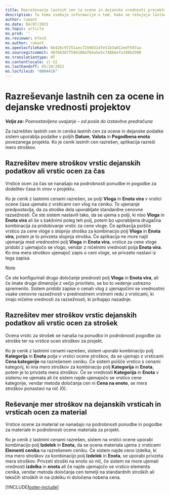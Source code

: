 ```yaml
---
title: Razreševanje lastnih cen za ocene in dejanske vrednosti projektov
description: Ta tema vsebuje informacije o tem, kako se rešujejo lastne cene v ocenah projektov in dejanskih vrednostih.
author: rumant
ms.date: 04/07/2021
ms.topic: article
ms.prod: ''
ms.reviewer: kfend
ms.author: rumant
ms.openlocfilehash: 6b42bc97251aec7259d314fe51b3a012edf597aa
ms.sourcegitcommit: 40f68387f594180af64a5e5c748b6efa188bd300
ms.translationtype: HT
ms.contentlocale: sl-SI
ms.lasthandoff: 05/10/2021
ms.locfileid: "6004416"
---
```

# <a name="resolve-cost-prices-on-project-estimates-and-actuals"></a>Razreševanje lastnih cen za ocene in dejanske vrednosti projektov 

_**Velja za:** Poenostavljeno uvajanje – od posla do izstavitve predračuna_

Za razrešitev lastnih cen in cenika lastnih cen za ocene in dejanske podatke sistem uporablja podatke v poljih **Datum**, **Valuta** in **Pogodbena enota** povezanega projekta. Ko je cenik lastnih cen razrešen, aplikacija razreši mero stroškov.

## <a name="resolving-cost-rates-on-actual-and-estimate-lines-for-time"></a>Razrešitev mere stroškov vrstic dejanskih podatkov ali vrstic ocen za čas

Vrstice ocen za čas se nanašajo na podrobnosti ponudbe in pogodbe za dodelitev časa in virov v projektu.

Ko je cenik z lastnimi cenami razrešen, se polji **Vloga** in **Enota vira** v vrstici ocene časa ujemata z vrsticami cen vlog na ceniku. To ujemanje predpostavlja, da za stroške dela uporabljate standardne cenovne razsežnosti. Če ste sistem nastavili tako, da se ujema s polji, ki niso **Vloga** in **Enota vira** ali še s kakšnimi poleg teh polj, potem bo uporabljena drugačna kombinacija za pridobivanje vrstic za cene vloge. Če aplikacija poišče vrstico za cene vloge s stopnjo stroška za kombinacijo polj **Vloga** in **Enota vira**, potem je to privzeta stopnja stroška. Če aplikacija ne more najti ujemanja med vrednostmi polj **Vloga** in **Enota vira**, vrstice za cene vloge pridobi z ujemajočo se vlogo, vendar z ničelnimi vrednosti polja **Enota vira**. Ko ima mera stroškov ujemajoč zapis o ceni vloge, se privzeto nastavi iz tega zapisa. 

> [!NOTE]
> Če ste konfigurirali drugo določanje prednosti polj **Vloga** in **Enota vira**, ali če imate druge dimenzije z večjo prioriteto, se bo to vedenje ustrezno spremenilo. Sistem pridobi zapise o cenah vlog z ujemajočimi se vrednostmi vsake cenovne razsežnosti v prednostnem vrstnem redu z vrsticami, ki imajo ničelne vrednosti za razsežnosti, ki prihajajo nazadnje.

## <a name="resolving-cost-rates-on-actual-and-estimate-lines-for-expense"></a>Razrešitev mer stroškov vrstic dejanskih podatkov ali vrstic ocen za strošek

Ocena vrstic za strošek se nanaša na ponudbo in podrobnosti pogodbe za stroške ter na vrstice ocen stroškov za projekt.

Ko je cenik z lastnimi cenami razrešen, sistem uporabi kombinacijo polj **Kategorija** in **Enota** polja v vrstici ocene stroškov, da se ujemajo z vrsticami **Cena kategorije** na razrešenem ceniku. Če sistem poišče vrstico s cenami kategorij, ki ima mero stroškov za kombinacijo polj **Kategorija** in **Enota**, potem je to privzeta mera stroškov. Če se vrednosti **Kategorija** in **Enota** v sistemu ne ujemata ali če sistem najde ujemajočo se vrstico cene kategorije, vendar metoda določanja cen ni **Cena na enoto**, se mera stroškov ponastavi na nič (0).

## <a name="resolving-cost-rates-on-actual-and-estimate-lines-for-material"></a>Reševanje mer stroškov na dejanskih vrsticah in vrsticah ocen za material

Vrstice ocene za material se nanašajo na podrobnosti ponudbe in pogodbe za materiale in podrobnosti ocene materiala za projekt.

Ko je cenik z lastnimi cenami razrešen, sistem na vrstici ocene uporabi kombinacijo polj **Izdelek** in **Enota**, da se ocena materiala ujema z vrsticami **Elementi cenika** na razrešenem ceniku. Če sistem najde ceno izdelka, ki ima mero stroškov za kombinacijo polj **Izdelek** in **Enota**, se uporabi privzeta mera stroškov. Privzeti stroški na enoto so nič, če sistem ne more ujemati vrednosti **izdelka** in **enota** ali če najde ujemajočo se vrstico elementa cenika, vendar metoda določanja cen temelji na standardnih stroških ali tekočih stroških in na izdelku ni določena nobena cena.


[!INCLUDE[footer-include](../../includes/footer-banner.md)]
